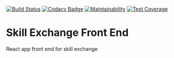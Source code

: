 [![Build Status](https://travis-ci.org/dev-exchange/skill-exchange-frontend.svg?branch=development)](https://travis-ci.org/dev-exchange/skill-exchange-frontend) [![Codacy Badge](https://api.codacy.com/project/badge/Grade/8fa954b86fde4efeb01f541cbe23d56b)](https://www.codacy.com/app/white_bread/skill-exchange-frontend?utm_source=github.com&utm_medium=referral&utm_content=drum-IT/skill-exchange-frontend&utm_campaign=Badge_Grade) [![Maintainability](https://api.codeclimate.com/v1/badges/71a75496ba9538eea488/maintainability)](https://codeclimate.com/github/dev-exchange/skill-exchange-frontend/maintainability) [![Test Coverage](https://api.codeclimate.com/v1/badges/71a75496ba9538eea488/test_coverage)](https://codeclimate.com/github/dev-exchange/skill-exchange-frontend/test_coverage)

# Skill Exchange Front End

React app front end for skill exchange
